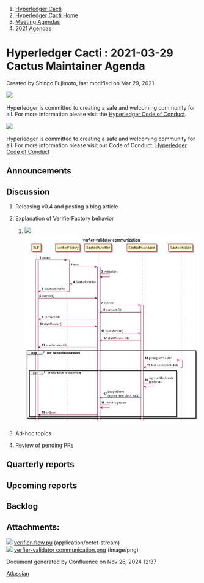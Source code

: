 1. [Hyperledger Cacti](index.html)
2. [Hyperledger Cacti Home](Hyperledger-Cacti-Home_20414469.html)
3. [Meeting Agendas](Meeting-Agendas_20414488.html)
4. [2021 Agendas](2021-Agendas_20414860.html)

# Hyperledger Cacti : 2021-03-29 Cactus Maintainer Agenda

Created by Shingo Fujimoto, last modified on Mar 29, 2021

![](https://wiki.hyperledger.org/download/attachments/2392771/welcome.png?version=2&modificationDate=1572450107000&api=v2)

Hyperledger is committed to creating a safe and welcoming community for all. For more information please visit the [Hyperledger Code of Conduct](https://lf-hyperledger.atlassian.net/wiki/spaces/HYP/pages/19595281/Hyperledger+Code+of+Conduct).

![](https://wiki.hyperledger.org/download/attachments/29034696/Antitrustnotice.png?version=1&modificationDate=1581695654000&api=v2)

Hyperledger is committed to creating a safe and welcoming community for all. For more information please visit our Code of Conduct: [Hyperledger Code of Conduct](https://lf-hyperledger.atlassian.net/wiki/spaces/HYP/pages/19595281/Hyperledger+Code+of+Conduct)

## Announcements

## Discussion

1. Releasing v0.4 and posting a blog article
2. Explanation of VerifierFactory behavior
   
   1. [![](attachments/thumbnails/20414965/20414969)](attachments/20414965/20414969.pu)![](attachments/20414965/20414970.png?height=250)
3. Ad-hoc topics
4. Review of pending PRs

## Quarterly reports

## Upcoming reports

## Backlog

## Attachments:

![](images/icons/bullet_blue.gif) [verifier-flow.pu](attachments/20414965/20414969.pu) (application/octet-stream)  
![](images/icons/bullet_blue.gif) [verfier-validator communication.png](attachments/20414965/20414970.png) (image/png)

Document generated by Confluence on Nov 26, 2024 12:37

[Atlassian](http://www.atlassian.com/)
